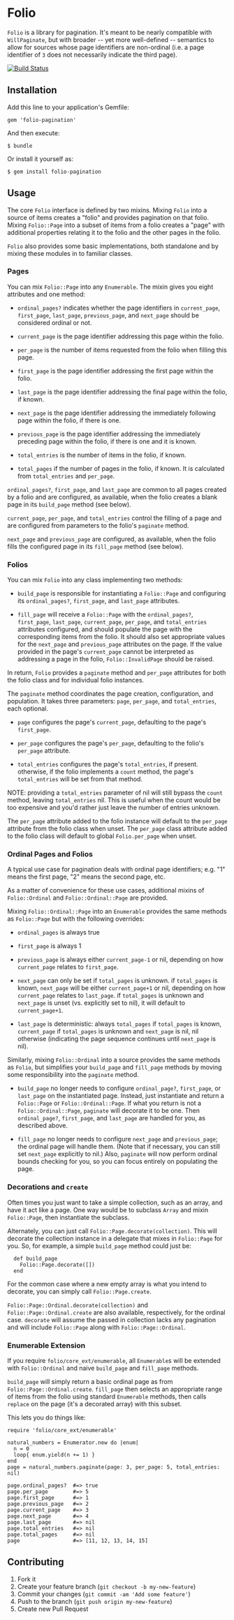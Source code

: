 # Folio

`Folio` is a library for pagination. It's meant to be nearly compatible
with `WillPaginate`, but with broader -- yet more well-defined --
semantics to allow for sources whose page identifiers are non-ordinal
(i.e. a page identifier of `3` does not necessarily indicate the third
page).

[![Build Status](https://travis-ci.org/instructure/folio.png?branch=master)](https://travis-ci.org/instructure/folio)

## Installation

Add this line to your application's Gemfile:

    gem 'folio-pagination'

And then execute:

    $ bundle

Or install it yourself as:

    $ gem install folio-pagination

## Usage

The core `Folio` interface is defined by two mixins. Mixing `Folio` into
a source of items creates a "folio" and provides pagination on that
folio. Mixing `Folio::Page` into a subset of items from a folio creates
a "page" with additional properties relating it to the folio and the
other pages in the folio.

`Folio` also provides some basic implementations, both standalone and by
mixing these modules in to familiar classes.

### Pages

You can mix `Folio::Page` into any `Enumerable`. The mixin gives you
eight attributes and one method:

 * `ordinal_pages?` indicates whether the page identifiers in
   `current_page`, `first_page`, `last_page`, `previous_page`, and
   `next_page` should be considered ordinal or not.

 * `current_page` is the page identifier addressing this page within the
   folio.

 * `per_page` is the number of items requested from the folio when
   filling this page.

 * `first_page` is the page identifier addressing the first page within
   the folio.

 * `last_page` is the page identifier addressing the final page within
   the folio, if known.

 * `next_page` is the page identifier addressing the immediately
   following page within the folio, if there is one.

 * `previous_page` is the page identifier addressing the immediately
   preceding page within the folio, if there is one and it is known.

 * `total_entries` is the number of items in the folio, if known.

 * `total_pages` if the number of pages in the folio, if known. It is
   calculated from `total_entries` and `per_page`.

`ordinal_pages?`, `first_page`, and `last_page` are common to all pages
created by a folio and are configured, as available, when the folio
creates a blank page in its `build_page` method (see below).

`current_page`, `per_page`, and `total_entries` control the filling of a
page and are configured from parameters to the folio's `paginate`
method.

`next_page` and `previous_page` are configured, as available, when the
folio fills the configured page in its `fill_page` method (see below).

### Folios

You can mix `Folio` into any class implementing two methods:

 * `build_page` is responsible for instantiating a `Folio::Page` and
   configuring its `ordinal_pages?`, `first_page`, and `last_page`
   attributes.

 * `fill_page` will receive a `Folio::Page` with the `ordinal_pages?`,
   `first_page`, `last_page`, `current_page`, `per_page`, and
   `total_entries` attributes configured, and should populate the page
   with the corresponding items from the folio. It should also set
   appropriate values for the `next_page` and `previous_page` attributes
   on the page. If the value provided in the page's `current_page`
   cannot be interpreted as addressing a page in the folio,
   `Folio::InvalidPage` should be raised.

In return, `Folio` provides a `paginate` method and `per_page`
attributes for both the folio class and for individual folio instances.

The `paginate` method coordinates the page creation, configuration, and
population. It takes three parameters: `page`, `per_page`, and
`total_entries`, each optional.

 * `page` configures the page's `current_page`, defaulting to the page's
   `first_page`.

 * `per_page` configures the page's `per_page`, defaulting to the
   folio's `per_page` attribute.

 * `total_entries` configures the page's `total_entries`, if present.
   otherwise, if the folio implements a `count` method, the page's
   `total_entries` will be set from that method.

NOTE: providing a `total_entries` parameter of nil will still bypass the
`count` method, leaving `total_entries` nil. This is useful when the
count would be too expensive and you'd rather just leave the number of
entries unknown.

The `per_page` attribute added to the folio instance will default to the
`per_page` attribute from the folio class when unset. The `per_page`
class attribute added to the folio class will default to global
`Folio.per_page` when unset.

### Ordinal Pages and Folios

A typical use case for pagination deals with ordinal page identifiers;
e.g. "1" means the first page, "2" means the second page, etc.

As a matter of convenience for these use cases, additional mixins of
`Folio::Ordinal` and `Folio::Ordinal::Page` are provided.

Mixing `Folio::Ordinal::Page` into an `Enumerable` provides the same
methods as `Folio::Page` but with the following overrides:

 * `ordinal_pages` is always true

 * `first_page` is always 1

 * `previous_page` is always either `current_page-1` or nil, depending
   on how `current_page` relates to `first_page`.

 * `next_page` can only be set if `total_pages` is unknown. if
   `total_pages` is known, `next_page` will be either `current_page+1`
   or nil, depending on how `current_page` relates to `last_page`. if
   `total_pages` is unknown and `next_page` is unset (vs. explicitly set
   to nil), it will default to `current_page+1`.

 * `last_page` is deterministic: always `total_pages` if `total_pages`
   is known, `current_page` if `total_pages` is unknown and `next_page`
   is nil, nil otherwise (indicating the page sequence continues until
   `next_page` is nil).

Similarly, mixing `Folio::Ordinal` into a source provides the same
methods as `Folio`, but simplifies your `build_page` and `fill_page`
methods by moving some responsibility into the `paginate` method.

 * `build_page` no longer needs to configure `ordinal_page?`, `first_page`,
   or `last_page` on the instantiated page. Instead, just instantiate
   and return a `Folio::Page` or `Folio::Ordinal::Page`. If what you
   return is not a `Folio::Ordinal::Page`, `paginate` will decorate it
   to be one. Then `ordinal_page?`, `first_page`, and `last_page` are
   handled for you, as described above.

 * `fill_page` no longer needs to configure `next_page` and
   `previous_page`; the ordinal page will handle them. (Note that if
   necessary, you can still set `next_page` explicitly to nil.) Also,
   `paginate` will now perform ordinal bounds checking for you, so you
   can focus entirely on populating the page.

### Decorations and `create`

Often times you just want to take a simple collection, such as an
array, and have it act like a page. One way would be to subclass
`Array` and mixin `Folio::Page`, then instantiate the subclass.

Alternately, you can just call `Folio::Page.decorate(collection)`. This
will decorate the collection instance in a delegate that mixes in
`Folio::Page` for you. So, for example, a simple `build_page` method
could just be:

```
  def build_page
    Folio::Page.decorate([])
  end
```

For the common case where a new empty array is what you intend to
decorate, you can simply call `Folio::Page.create`.

`Folio::Page::Ordinal.decorate(collection)` and
`Folio::Page::Ordinal.create` are also available, respectively, for the
ordinal case. `decorate` will assume the passed in collection lacks any
pagination and will include `Folio::Page` along with
`Folio::Page::Ordinal`.

### Enumerable Extension

If you require `folio/core_ext/enumerable`, all `Enumerable`s will be
extended with `Folio::Ordinal` and naive `build_page` and `fill_page`
methods.

`build_page` will simply return a basic ordinal page as from
`Folio::Page::Ordinal.create`. `fill_page` then selects an appropriate
range of items from the folio using standard `Enumerable` methods, then
calls `replace` on the page (it's a decorated array) with this subset.

This lets you do things like:

```
require 'folio/core_ext/enumerable'

natural_numbers = Enumerator.new do |enum|
  n = 0
  loop{ enum.yield(n += 1) }
end
page = natural_numbers.paginate(page: 3, per_page: 5, total_entries: nil)

page.ordinal_pages?  #=> true
page.per_page        #=> 5
page.first_page      #=> 1
page.previous_page   #=> 2
page.current_page    #=> 3
page.next_page       #=> 4
page.last_page       #=> nil
page.total_entries   #=> nil
page.total_pages     #=> nil
page                 #=> [11, 12, 13, 14, 15]
```

## Contributing

1. Fork it
2. Create your feature branch (`git checkout -b my-new-feature`)
3. Commit your changes (`git commit -am 'Add some feature'`)
4. Push to the branch (`git push origin my-new-feature`)
5. Create new Pull Request
